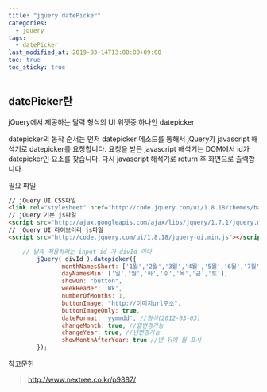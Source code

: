 ```yaml
---
title: "jquery datePicker"
categories:
  - jquery
tags:
  - datePicker
last_modified_at: 2019-03-14T13:00:00+09:00
toc: true
toc_sticky: true
---
```


## datePicker란
jQuery에서 제공하는 달력 형식의 UI 위젯중 하나인 datepicker

datepicker의 동작 순서는 먼저 datepicker 메소드를 통해서 jQuery가 javascript 해석기로 datepicker를 요청합니다. 요청을 받은 javascript 해석기는 DOM에서 id가 datepicker인 요소를 찾습니다. 다시 javascript 해석기로 return 후 화면으로 출력합니다.

필요 파일
```html
// jQuery UI CSS파일
<link rel="stylesheet" href="http://code.jquery.com/ui/1.8.18/themes/base/jquery-ui.css" type="text/css" />  
// jQuery 기본 js파일
<script src="http://ajax.googleapis.com/ajax/libs/jquery/1.7.1/jquery.min.js"></script>  
// jQuery UI 라이브러리 js파일
<script src="http://code.jquery.com/ui/1.8.18/jquery-ui.min.js"></script>  
```

```javascript
    // 날짜 적용하려는 input id 가 divId 이다
		jQuery( divId ).datepicker({
			   monthNamesShort: ['1월','2월','3월','4월','5월','6월','7월','8월','9월','10월','11월','12월'],
			   dayNamesMin: ['일','월','화','수','목','금','토'],
			   showOn: "button",
			   weekHeader: 'Wk',
			   numberOfMonths: 1,
			   buttonImage: "http://이미지url주소",     
			   buttonImageOnly: true,
			   dateFormat: 'yymmdd', //형식(2012-03-03)
			   changeMonth: true, //월변경가능
			   changeYear: true, //년변경가능
			   showMonthAfterYear: true //년 뒤에 월 표시
		});
```


참고문헌
> http://www.nextree.co.kr/p9887/
